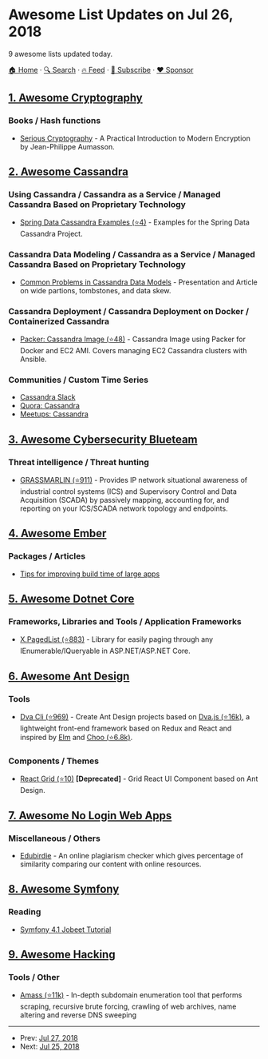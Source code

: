 # Awesome List Updates on Jul 26, 2018

9 awesome lists updated today.

[🏠 Home](/README.md) · [🔍 Search](https://www.trackawesomelist.com/search/) · [🔥 Feed](https://www.trackawesomelist.com/rss.xml) · [📮 Subscribe](https://trackawesomelist.us17.list-manage.com/subscribe?u=d2f0117aa829c83a63ec63c2f&id=36a103854c) · [❤️  Sponsor](https://github.com/sponsors/theowenyoung)



## [1. Awesome Cryptography](/content/sobolevn/awesome-cryptography/README.md)

### Books / Hash functions

*   [Serious Cryptography](https://nostarch.com/seriouscrypto) - A Practical Introduction to Modern Encryption by Jean-Philippe Aumasson.

## [2. Awesome Cassandra](/content/Anant/awesome-cassandra/README.md)

### Using Cassandra / Cassandra as a Service / Managed Cassandra Based on Proprietary Technology

*   [Spring Data Cassandra Examples (⭐4)](https://github.com/jxblum/spring-data-cassandra-examples) - Examples for the Spring Data Cassandra Project.

### Cassandra Data Modeling / Cassandra as a Service / Managed Cassandra Based on Proprietary Technology

*   [Common Problems in Cassandra Data Models](https://blog.anant.us/common-problems-cassandra-data-models/) - Presentation and Article on wide partions, tombstones, and data skew.

### Cassandra Deployment / Cassandra Deployment on Docker / Containerized Cassandra

*   [Packer: Cassandra Image (⭐48)](https://github.com/cloudurable/cassandra-image) - Cassandra Image using Packer for Docker and EC2 AMI. Covers managing EC2 Cassandra clusters with Ansible.

### Communities / Custom Time Series

*   [Cassandra Slack](https://cassandra-slack.herokuapp.com/)
*   [Quora: Cassandra](https://www.quora.com/topic/Cassandra-database)
*   [Meetups: Cassandra](https://www.meetup.com/topics/cassandra/?_cookie-check=mHgLvBy3N6Cke1RU)

## [3. Awesome Cybersecurity Blueteam](/content/fabacab/awesome-cybersecurity-blueteam/README.md)

### Threat intelligence / Threat hunting

*   [GRASSMARLIN (⭐911)](https://github.com/nsacyber/GRASSMARLIN) - Provides IP network situational awareness of industrial control systems (ICS) and Supervisory Control and Data Acquisition (SCADA) by passively mapping, accounting for, and reporting on your ICS/SCADA network topology and endpoints.

## [4. Awesome Ember](/content/ember-community-russia/awesome-ember/README.md)

### Packages / Articles

*   [Tips for improving build time of large apps](https://discuss.emberjs.com/t/tips-for-improving-build-time-of-large-apps/15008)

## [5. Awesome Dotnet Core](/content/thangchung/awesome-dotnet-core/README.md)

### Frameworks, Libraries and Tools / Application Frameworks

*   [X.PagedList (⭐883)](https://github.com/dncuug/X.PagedList) - Library for easily paging through any IEnumerable/IQueryable in ASP.NET/ASP.NET Core.

## [6. Awesome Ant Design](/content/websemantics/awesome-ant-design/README.md)

### Tools

*   [Dva Cli (⭐969)](https://github.com/dvajs/dva-cli) - Create Ant Design projects based on [Dva.js (⭐16k)](https://github.com/dvajs/dva), a
    lightweight front-end framework based on Redux and React and inspired by [Elm](http://elm-lang.org) and [Choo (⭐6.8k)](https://github.com/yoshuawuyts/choo).

### Components / Themes

*   [React Grid (⭐10)](https://github.com/kagawagao/react-grid) **\[Deprecated]** - Grid React UI Component based on Ant Design.

## [7. Awesome No Login Web Apps](/content/aviaryan/awesome-no-login-web-apps/README.md)

### Miscellaneous / Others

*   [Edubirdie](https://edubirdie.com/plagiarism-checker) - An online plagiarism checker which gives percentage of similarity comparing our content with online resources.

## [8. Awesome Symfony](/content/sitepoint-editors/awesome-symfony/README.md)

### Reading

*   [Symfony 4.1 Jobeet Tutorial](https://jobeet-tutorial.readthedocs.io/en/latest/)

## [9. Awesome Hacking](/content/carpedm20/awesome-hacking/README.md)

### Tools / Other

*   [Amass (⭐11k)](https://github.com/OWASP/Amass) - In-depth subdomain enumeration tool that performs scraping, recursive brute forcing, crawling of web archives, name altering and reverse DNS sweeping

---

- Prev: [Jul 27, 2018](/content/2018/07/27/README.md)
- Next: [Jul 25, 2018](/content/2018/07/25/README.md)